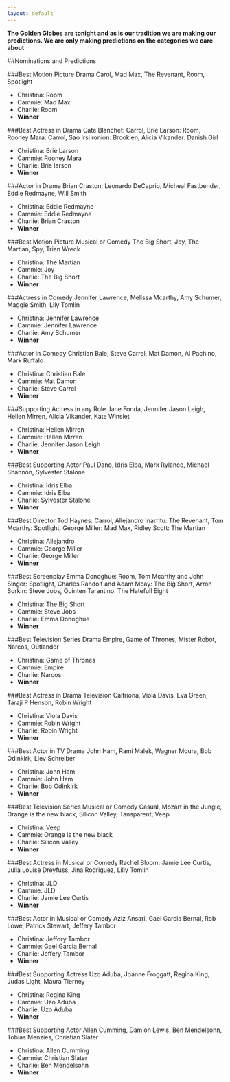 ```yaml
---
layout: default
---
```


**The Golden Globes are tonight and as is our tradition we are making our predictions. We are only making predictions on the categories we care about**

##Nominations and Predictions

###Best Motion Picture Drama
Carol, Mad Max, The Revenant, Room, Spotlight

* Christina: Room
* Cammie: Mad Max
* Charlie: Room
* **Winner**

###Best Actress in Drama
Cate Blanchet: Carrol, Brie Larson: Room, Rooney Mara: Carrol, Sao Irsi ronion: Brooklen, Alicia Vikander: Danish Girl

* Christina: Brie Larson
* Cammie: Rooney Mara
* Charlie: Brie larson
* **Winner**

###Actor in Drama
Brian Craston, Leonardo DeCaprio, Micheal Fastbender, Eddie Redmayne, Will Smith

* Christina: Eddie Redmayne
* Cammie: Eddie Redmayne
* Charlie: Brian Craston
* **Winner**

###Best Motion Picture Musical or Comedy
The Big Short, Joy, The Martian, Spy, Trian Wreck

* Christina: The Martian
* Cammie: Joy
* Charlie: The Big Short
* **Winner**

###Actress in Comedy
Jennifer Lawrence, Melissa Mcarthy, Amy Schumer, Maggie Smith, Lily Tomlin

* Christina: Jennifer Lawrence
* Cammie: Jennifer Lawrence
* Charlie: Amy Schumer
* **Winner**

###Actor in Comedy
Christian Bale, Steve Carrel, Mat Damon, Al Pachino, Mark Ruffalo

* Christina: Christian Bale
* Cammie: Mat Damon
* Charlie: Steve Carrel
* **Winner**

###Supporting Actress in any Role
Jane Fonda, Jennifer Jason Leigh, Hellen Mirren, Alicia Vikander, Kate Winslet

* Christina: Hellen Mirren
* Cammie: Hellen Mirren
* Charlie: Jennifer Jason Leigh
* **Winner**

###Best Supporting Actor
Paul Dano, Idris Elba, Mark Rylance, Michael Shannon, Sylvester Stalone

* Christina: Idris Elba
* Cammie: Idris Elba
* Charlie: Sylvester Stalone
* **Winner**

###Best Director
Tod Haynes: Carrol, Allejandro Inarritu: The Revenant, Tom Mcarthy: Spotlight, George Miller: Mad Max, Ridley Scott: The Martian

* Christina: Allejandro
* Cammie: George Miller
* Charlie: George Miller
* **Winner**

###Best Screenplay
Emma Donoghue: Room, Tom Mcarthy and John Singer: Spotlight, Charles Randolf and Adam Mcay: The Big Short, Arron Sorkin: Steve Jobs, Quinten Tarantino: The Hatefull Eight

* Christina: The Big Short
* Cammie: Steve Jobs
* Charlie: Emma Donoghue
* **Winner**

###Best Television Series Drama
Empire, Game of Thrones, Mister Robot, Narcos, Outlander

* Christina: Game of Thrones
* Cammie: Empire
* Charlie: Narcos
* **Winner**

###Best Actress in Drama Television
Caitriona, Viola Davis, Eva Green, Taraji P Henson, Robin Wright

* Christina: Viola Davis
* Cammie: Robin Wright
* Charlie: Robin Wright
* **Winner**

###Best Actor in TV Drama
John Ham, Rami Malek, Wagner Moura, Bob Odinkirk, Liev Schreiber

* Christina: John Ham
* Cammie: John Ham
* Charlie: Bob Odinkirk
* **Winner**

###Best Television Series Musical or Comedy
Casual, Mozart in the Jungle, Orange is the new black, Silicon Valley, Tansparent, Veep

* Christina: Veep 
* Cammie: Orange is the new black
* Charlie: Silicon Valley
* **Winner**

###Best Actress in Musical or Comedy
Rachel Bloom, Jamie Lee Curtis, Julia Louise Dreyfuss, Jina Rodriguez, Lilly Tomlin

* Christina: JLD
* Cammie: JLD
* Charlie: Jamie Lee Curtis
* **Winner**

###Best Actor in Musical or Comedy
Aziz Ansari, Gael Garcia Bernal, Rob Lowe, Patrick Stewart, Jeffery Tambor

* Christina: Jeffory Tambor
* Cammie: Gael Garcia Bernal
* Charlie: Jeffery Tambor
* **Winner**

###Best Supporting Actress
Uzo Aduba, Joanne Froggatt, Regina King, Judas Light, Maura Tierney

* Christina: Regina King
* Cammie: Uzo Aduba
* Charlie: Uzo Aduba
* **Winner**

###Best Supporting Actor
Allen Cumming, Damion Lewis, Ben Mendelsohn, Tobias Menzies, Christian Slater

* Christina: Allen Cumming
* Cammie: Christian Slater
* Charlie: Ben Mendelsohn
* **Winner**

















